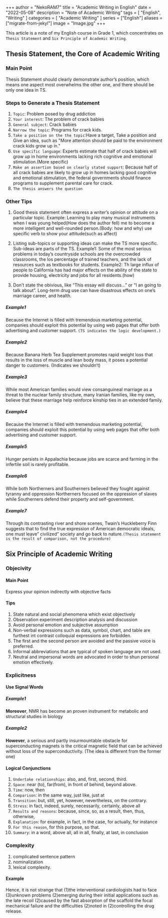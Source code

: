 +++
author = "NekoRAM7"
title = "Academic Writing in English"
date = "2022-05-08"
description = "Note of Academic Writing"
tags = [
    "English",
    "Writing"
]
categories = [
    "Academic Writing"
]
series = ["English"]
aliases = ["migrate-from-jekyl"]
image = "Image.jpg"
+++

This article is a note of my English course in Grade 1, which concentrates on `Thesis Statement` and `Six Principle of Academic Writing`.
<!--more-->

## Thesis Statement, the Core of Academic Writing

### Main Point
Thesis Statement should clearly demonstrate author’s position, which means one aspect most overwhelms the other one, and there should be only one idea in TS.

### Steps to Generate a Thesis Statement
1. `Topic`: Problem posed by drug addiction
2. `Your interest`: The problem of crack babies
3. `General subject`: Crack babies
4. `Narrow the topic`: Programs for crack kids.
5. `Take a position on the the topic`:Have a target, Take a position and Give an idea, such as
 "More attention should be paid to the environment crack kids grow up in."
6. `Use specific language`: Experts estimate that half of crack babies will grow up in home environments lacking rich cognitive and emotional stimulation.(More specific)
7. `Make an assertion based on clearly stated support`: Because half of all crack babies are likely to grow up in homes lacking good cognitive and emotional stimulation, the federal governments should finance programs to supplement parental care for crack.
8. `The thesis answers the question`

### Other Tips
1. Good thesis statement often express a writer’s opinion or attitude on a particular topic.
Example:
Learning to play many musical instruments when I was young helped(How does the author fell) me to become a more intelligent and well-rounded person.(Body: how and why)
use specific verb to show your attitude(such as affect)

2. Listing sub-topics or supporting ideas can make the TS more specific. Sub-ideas are parts of the TS.
Example1:
Some of the most serious problems in today’s countryside schools are the overcrowded classrooms, the los percentage of trained teachers, and the lack of resources such as textbooks for students.
Example2:
Th large influx of people to California has had major effects on the ability of the state to provide housing, electricity and jobs for all residents.(how)
3. Don’t state the obivious, like “This essay will discuss...” or “I an going to talk about”.
Long-term drug use can have disastrous effects on one’s marriage career, and health.
##### Example1
Because the Internet is filled with tremendous marketing potential, companies should exploit this potential by using web pages that offer both advertising and customer support.
`(TS indicates the logic development.)`

##### Example2
Because Banana Herb Tea Supplement promotes rapid weight loss that results in the loss of muscle and lean body mass, it poses a potential danger to customers. (Indicates we shouldn’t)

##### Example3
While most American families would view consanguineal marriage as a threat to the nuclear family structure, many Iranian families, like my own, believe that these marriage help reinforce kinship ties in an extended family.

##### Example4
Because the Internet is filled with tremendous marketing potential, companies should exploit this potential by using web pages that offer both advertising and customer support.

##### Example5
Hunger persists in Appalachia because jobs are scarce and farming in the infertile soil is rarely profitable.

##### Example6
While both Northerners and Southerners believed they fought against tyranny and oppression Northerners focused on the oppression of slaves while Southerners defend their property and self-government.

##### Example7
Through its contrasting river and shore scenes, Twain’s Huckleberry Finn suggests that to find the true expression of American democratic ideals, one must leave” civilized” society and go back to nature.`(Thesis statement is the result of comparison, not the procedure)`

## Six Principle of Academic Writing
### Objecivity
#### Main Point
Express your opinion indirectly with objective facts
#### Tips
1. State natural and social phenomena which exist objectively 
2. Observation experiment description analysis and discussion
3. Avoid personal emotion and subjective assumption
4. Non-verbal expressions such as data, symbol, chart, and table are furthest int contrast colloquial expressions are forbidden.
5. The first and the second person are avoided and the passive voice is preferred.
6. Informal abbreviations that are typical of spoken language are not used.
7. Neutral and impersonal words are advocated in order to shun personal emotion effectively.

### Explicitness
#### Use Signal Words
##### Example1
**Moreover**, NMR has become an proven instrument for metabolic and structural studies in biology
##### Example2
**However**, a serious and partly insurmountable obstacle for superconducting magnets is the critical magnetic field that can be achieved without loss of the superconductivity.
(The idea is different from the former one)
#### Logical Conjunctions
1. `Undertake relationships`: also, and, first, second, third.
2. `Space`: near (to), far(from), in front of behind, beyond above.
3. `Time`: now, then
4. `Comparison`: in the same way, just like, just at
5. `Transition`: but, still, yet, however, nevertheless, on the contrary.
6. `Stress`: in fact, indeed, surely, necessarily, certainly, above all
7. `Results and reasons`: because, since, so, as a result, then, thus, otherwise,
8. `Explanation`: for example, in fact, in the case, for actually, for instance
9. `For this reason`, for this purpose, so that.
10. `Summary`: in a word, above all,  all in all, finally, at last, in conclusion

### Complexity
1. complicated sentence pattern
2. nominalization
3. lexical complexity.

#### Example
Hence, it is not strange that (1)the interventional cardiologists had to face (3)unknown problems (2)emerging during their initial applications such as the late recoil (2)caused by the fast absorption of the scaffold the focal mechanical failure and the difficulties (2)noted in (2)controlling the drug release.